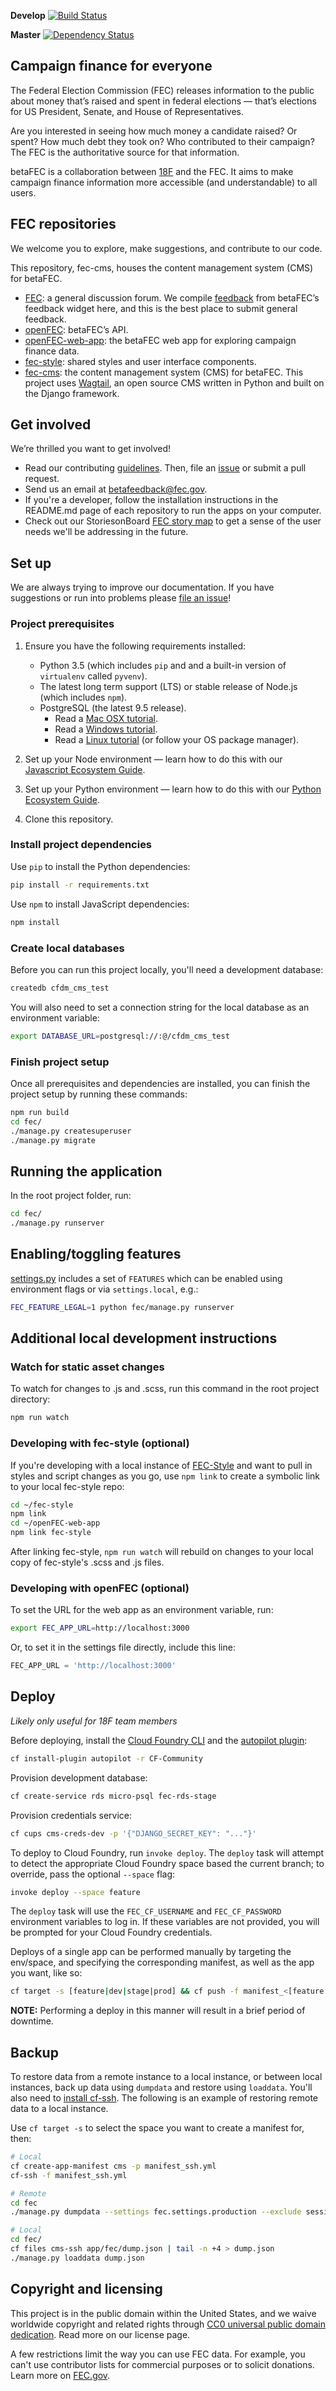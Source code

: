 **Develop**
[![Build Status](https://img.shields.io/travis/18F/fec-cms/develop.svg)](https://travis-ci.org/18F/fec-cms)

**Master**
[![Dependency Status](https://gemnasium.com/badges/github.com/18F/fec-cms.svg)](https://gemnasium.com/github.com/18F/fec-cms)

## Campaign finance for everyone
The Federal Election Commission (FEC) releases information to the public about
money that’s raised and spent in federal elections — that’s elections for US
President, Senate, and House of Representatives.

Are you interested in seeing how much money a candidate raised? Or spent? How
much debt they took on? Who contributed to their campaign? The FEC is the
authoritative source for that information.

betaFEC is a collaboration between [18F](http://18f.gsa.gov) and the FEC. It
aims to make campaign finance information more accessible (and understandable)
to all users.

## FEC repositories
We welcome you to explore, make suggestions, and contribute to our code.

This repository, fec-cms, houses the content management system (CMS) for
betaFEC.

- [FEC](https://github.com/18F/fec): a general discussion forum. We compile
  [feedback](https://github.com/18F/fec/issues) from betaFEC’s feedback widget
  here, and this is the best place to submit general feedback.
- [openFEC](https://github.com/18F/openfec): betaFEC’s API.
- [openFEC-web-app](https://github.com/18f/openfec-web-app): the betaFEC web
  app for exploring campaign finance data.
- [fec-style](https://github.com/18F/fec-style): shared styles and user
  interface components.
- [fec-cms](https://github.com/18F/fec-cms): the content management system
  (CMS) for betaFEC. This project uses
  [Wagtail](https://github.com/torchbox/wagtail), an open source CMS written
  in Python and built on the Django framework.

## Get involved
We’re thrilled you want to get involved!
- Read our contributing
  [guidelines](https://github.com/18F/openfec/blob/master/CONTRIBUTING.md).
  Then, file an [issue](https://github.com/18F/fec/issues) or submit a pull
  request.
- Send us an email at betafeedback@fec.gov.
- If you're a developer, follow the installation instructions in the
  README.md page of each repository to run the apps on your computer.
- Check out our StoriesonBoard
  [FEC story map](https://18f.storiesonboard.com/m/fec) to get a sense of the
  user needs we'll be addressing in the future.

## Set up
We are always trying to improve our documentation. If you have suggestions or
run into problems please
[file an issue](https://github.com/18F/fec-cms/issues)!

### Project prerequisites
1. Ensure you have the following requirements installed:

    * Python 3.5 (which includes `pip` and and a built-in version of
      `virtualenv` called `pyvenv`).
    * The latest long term support (LTS) or stable release of Node.js (which
      includes `npm`).
    * PostgreSQL (the latest 9.5 release).
         * Read a [Mac OSX tutorial](https://www.moncefbelyamani.com/how-to-install-postgresql-on-a-mac-with-homebrew-and-lunchy/).
         * Read a [Windows tutorial](http://www.postgresqltutorial.com/install-postgresql/).
         * Read a [Linux tutorial](http://www.postgresql.org/docs/9.5/static/installation.html)
           (or follow your OS package manager).

2. Set up your Node environment — learn how to do this with our
   [Javascript Ecosystem Guide](https://pages.18f.gov/dev-environment-standardization/languages/javascript/).

3. Set up your Python environment — learn how to do this with our
   [Python Ecosystem Guide](https://pages.18f.gov/dev-environment-standardization/languages/python/).

4. Clone this repository.

### Install project dependencies
Use `pip` to install the Python dependencies:

```bash
pip install -r requirements.txt
```

Use `npm` to install JavaScript dependencies:

```bash
npm install
```

### Create local databases
Before you can run this project locally, you'll need a development database:

```bash
createdb cfdm_cms_test
```

You will also need to set a connection string for the local database as an
environment variable:

```bash
export DATABASE_URL=postgresql://:@/cfdm_cms_test
```

### Finish project setup
Once all prerequisites and dependencies are installed, you can finish the
project setup by running these commands:

```bash
npm run build
cd fec/
./manage.py createsuperuser
./manage.py migrate
```

## Running the application
In the root project folder, run:

```bash
cd fec/
./manage.py runserver
```

## Enabling/toggling features
[settings.py](https://github.com/18F/fec-cms/blob/develop/fec/fec/settings/base.py)
includes a set of `FEATURES` which can be enabled using environment flags or
via `settings.local`, e.g.:

```bash
FEC_FEATURE_LEGAL=1 python fec/manage.py runserver
```

## Additional local development instructions

### Watch for static asset changes
To watch for changes to .js and .scss, run this command in the root project
directory:

```bash
npm run watch
```

### Developing with fec-style (optional)
If you're developing with a local instance of
[FEC-Style](https://github.com/18F/fec-style) and want to pull in styles and
script changes as you go, use `npm link` to create a symbolic link to your
local fec-style repo:

```bash
cd ~/fec-style
npm link
cd ~/openFEC-web-app
npm link fec-style
```

After linking fec-style, `npm run watch` will rebuild on changes to your local
copy of fec-style's .scss and .js files.

### Developing with openFEC (optional)
To set the URL for the web app as an environment variable, run:

```bash
export FEC_APP_URL=http://localhost:3000
```

Or, to set it in the settings file directly, include this line:

```python
FEC_APP_URL = 'http://localhost:3000'
```

## Deploy
*Likely only useful for 18F team members*

Before deploying, install the
[Cloud Foundry CLI](https://docs.cloudfoundry.org/devguide/cf-cli/install-go-cli.html)
and the [autopilot plugin](https://github.com/concourse/autopilot):

```bash
cf install-plugin autopilot -r CF-Community
```

Provision development database:

```bash
cf create-service rds micro-psql fec-rds-stage
```

Provision credentials service:

```bash
cf cups cms-creds-dev -p '{"DJANGO_SECRET_KEY": "..."}'
```

To deploy to Cloud Foundry, run `invoke deploy`. The `deploy` task will
attempt to detect the appropriate Cloud Foundry space based the current
branch; to override, pass the optional `--space` flag:

```bash
invoke deploy --space feature
```

The `deploy` task will use the `FEC_CF_USERNAME` and `FEC_CF_PASSWORD`
environment variables to log in.  If these variables are not provided, you
will be prompted for your Cloud Foundry credentials.

Deploys of a single app can be performed manually by targeting the env/space,
and specifying the corresponding manifest, as well as the app you want, like
so:

```bash
cf target -s [feature|dev|stage|prod] && cf push -f manifest_<[feature|dev|stage|prod]>.yml [api|web]
```

**NOTE:**  Performing a deploy in this manner will result in a brief period of
downtime.

## Backup
To restore data from a remote instance to a local instance, or between local
instances, back up data using `dumpdata` and restore using `loaddata`.  You'll
also need to [install cf-ssh](https://docs.cloud.gov/getting-started/cf-ssh/).
The following is an example of restoring remote data to a local instance.

Use `cf target -s` to select the space you want to create a manifest for, then:

```bash
# Local
cf create-app-manifest cms -p manifest_ssh.yml
cf-ssh -f manifest_ssh.yml

# Remote
cd fec
./manage.py dumpdata --settings fec.settings.production --exclude sessions.session --exclude contenttypes.ContentType --exclude auth.permission --exclude auth.user --output dump.json

# Local
cd fec/
cf files cms-ssh app/fec/dump.json | tail -n +4 > dump.json
./manage.py loaddata dump.json
```

## Copyright and licensing
This project is in the public domain within the United States, and we waive
worldwide copyright and related rights through [CC0 universal public domain
dedication](https://creativecommons.org/publicdomain/zero/1.0/). Read more on
our license page.

A few restrictions limit the way you can use FEC data. For example, you can't
use contributor lists for commercial purposes or to solicit donations.  Learn
more on [FEC.gov](http://FEC.gov).
